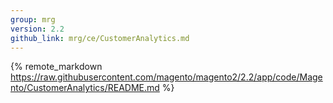 ```yaml
---
group: mrg
version: 2.2
github_link: mrg/ce/CustomerAnalytics.md
---
```


{% remote_markdown https://raw.githubusercontent.com/magento/magento2/2.2/app/code/Magento/CustomerAnalytics/README.md %}
